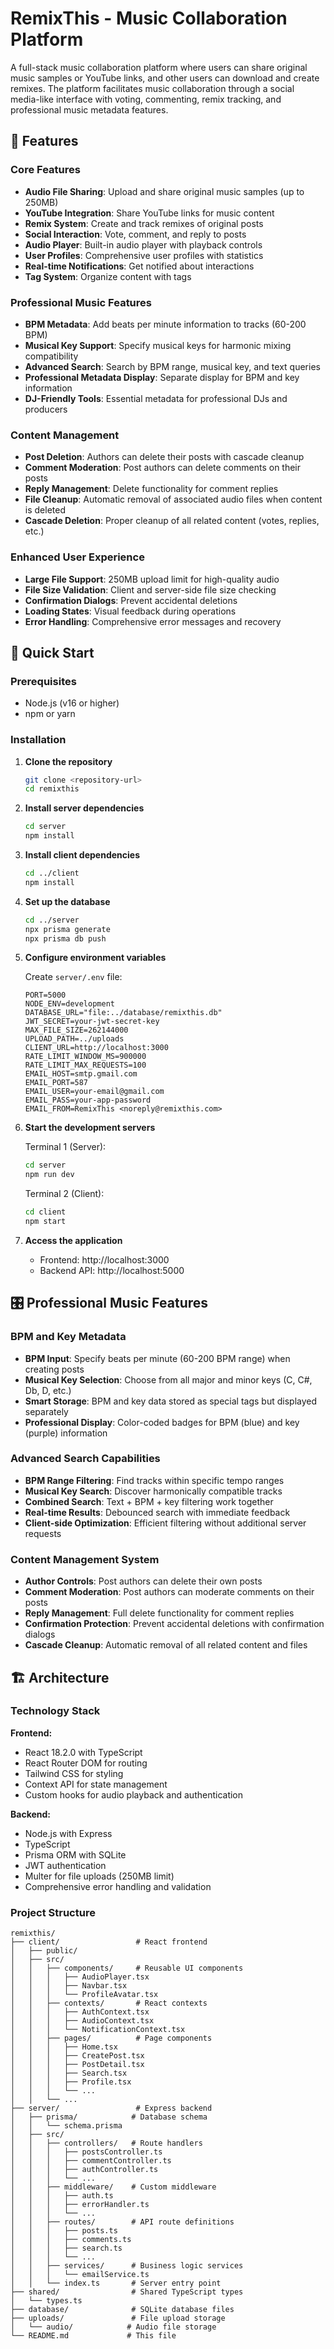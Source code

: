 # RemixThis - Music Collaboration Platform

A full-stack music collaboration platform where users can share original music samples or YouTube links, and other users can download and create remixes. The platform facilitates music collaboration through a social media-like interface with voting, commenting, remix tracking, and professional music metadata features.

## 🎵 Features

### Core Features
- **Audio File Sharing**: Upload and share original music samples (up to 250MB)
- **YouTube Integration**: Share YouTube links for music content
- **Remix System**: Create and track remixes of original posts
- **Social Interaction**: Vote, comment, and reply to posts
- **Audio Player**: Built-in audio player with playback controls
- **User Profiles**: Comprehensive user profiles with statistics
- **Real-time Notifications**: Get notified about interactions
- **Tag System**: Organize content with tags

### Professional Music Features
- **BPM Metadata**: Add beats per minute information to tracks (60-200 BPM)
- **Musical Key Support**: Specify musical keys for harmonic mixing compatibility
- **Advanced Search**: Search by BPM range, musical key, and text queries
- **Professional Metadata Display**: Separate display for BPM and key information
- **DJ-Friendly Tools**: Essential metadata for professional DJs and producers

### Content Management
- **Post Deletion**: Authors can delete their posts with cascade cleanup
- **Comment Moderation**: Post authors can delete comments on their posts
- **Reply Management**: Delete functionality for comment replies
- **File Cleanup**: Automatic removal of associated audio files when content is deleted
- **Cascade Deletion**: Proper cleanup of all related content (votes, replies, etc.)

### Enhanced User Experience
- **Large File Support**: 250MB upload limit for high-quality audio
- **File Size Validation**: Client and server-side file size checking
- **Confirmation Dialogs**: Prevent accidental deletions
- **Loading States**: Visual feedback during operations
- **Error Handling**: Comprehensive error messages and recovery

## 🚀 Quick Start

### Prerequisites

- Node.js (v16 or higher)
- npm or yarn

### Installation

1. **Clone the repository**
   ```bash
   git clone <repository-url>
   cd remixthis
   ```

2. **Install server dependencies**
   ```bash
   cd server
   npm install
   ```

3. **Install client dependencies**
   ```bash
   cd ../client
   npm install
   ```

4. **Set up the database**
   ```bash
   cd ../server
   npx prisma generate
   npx prisma db push
   ```

5. **Configure environment variables**
   
   Create `server/.env` file:
   ```env
   PORT=5000
   NODE_ENV=development
   DATABASE_URL="file:../database/remixthis.db"
   JWT_SECRET=your-jwt-secret-key
   MAX_FILE_SIZE=262144000
   UPLOAD_PATH=../uploads
   CLIENT_URL=http://localhost:3000
   RATE_LIMIT_WINDOW_MS=900000
   RATE_LIMIT_MAX_REQUESTS=100
   EMAIL_HOST=smtp.gmail.com
   EMAIL_PORT=587
   EMAIL_USER=your-email@gmail.com
   EMAIL_PASS=your-app-password
   EMAIL_FROM=RemixThis <noreply@remixthis.com>
   ```

6. **Start the development servers**
   
   Terminal 1 (Server):
   ```bash
   cd server
   npm run dev
   ```
   
   Terminal 2 (Client):
   ```bash
   cd client
   npm start
   ```

7. **Access the application**
   - Frontend: http://localhost:3000
   - Backend API: http://localhost:5000

## 🎛️ Professional Music Features

### BPM and Key Metadata
- **BPM Input**: Specify beats per minute (60-200 BPM range) when creating posts
- **Musical Key Selection**: Choose from all major and minor keys (C, C#, Db, D, etc.)
- **Smart Storage**: BPM and key data stored as special tags but displayed separately
- **Professional Display**: Color-coded badges for BPM (blue) and key (purple) information

### Advanced Search Capabilities
- **BPM Range Filtering**: Find tracks within specific tempo ranges
- **Musical Key Search**: Discover harmonically compatible tracks
- **Combined Search**: Text + BPM + key filtering work together
- **Real-time Results**: Debounced search with immediate feedback
- **Client-side Optimization**: Efficient filtering without additional server requests

### Content Management System
- **Author Controls**: Post authors can delete their own posts
- **Comment Moderation**: Post authors can moderate comments on their posts
- **Reply Management**: Full delete functionality for comment replies
- **Confirmation Protection**: Prevent accidental deletions with confirmation dialogs
- **Cascade Cleanup**: Automatic removal of all related content and files

## 🏗️ Architecture

### Technology Stack

**Frontend:**
- React 18.2.0 with TypeScript
- React Router DOM for routing
- Tailwind CSS for styling
- Context API for state management
- Custom hooks for audio playback and authentication

**Backend:**
- Node.js with Express
- TypeScript
- Prisma ORM with SQLite
- JWT authentication
- Multer for file uploads (250MB limit)
- Comprehensive error handling and validation

### Project Structure

```
remixthis/
├── client/                 # React frontend
│   ├── public/
│   ├── src/
│   │   ├── components/     # Reusable UI components
│   │   │   ├── AudioPlayer.tsx
│   │   │   ├── Navbar.tsx
│   │   │   └── ProfileAvatar.tsx
│   │   ├── contexts/       # React contexts
│   │   │   ├── AuthContext.tsx
│   │   │   ├── AudioContext.tsx
│   │   │   └── NotificationContext.tsx
│   │   ├── pages/          # Page components
│   │   │   ├── Home.tsx
│   │   │   ├── CreatePost.tsx
│   │   │   ├── PostDetail.tsx
│   │   │   ├── Search.tsx
│   │   │   ├── Profile.tsx
│   │   │   └── ...
│   │   └── ...
├── server/                 # Express backend
│   ├── prisma/            # Database schema
│   │   └── schema.prisma
│   ├── src/
│   │   ├── controllers/   # Route handlers
│   │   │   ├── postsController.ts
│   │   │   ├── commentController.ts
│   │   │   ├── authController.ts
│   │   │   └── ...
│   │   ├── middleware/    # Custom middleware
│   │   │   ├── auth.ts
│   │   │   ├── errorHandler.ts
│   │   │   └── ...
│   │   ├── routes/        # API route definitions
│   │   │   ├── posts.ts
│   │   │   ├── comments.ts
│   │   │   ├── search.ts
│   │   │   └── ...
│   │   ├── services/      # Business logic services
│   │   │   └── emailService.ts
│   │   └── index.ts       # Server entry point
├── shared/                # Shared TypeScript types
│   └── types.ts
├── database/              # SQLite database files
├── uploads/               # File upload storage
│   └── audio/            # Audio file storage
└── README.md             # This file
```
